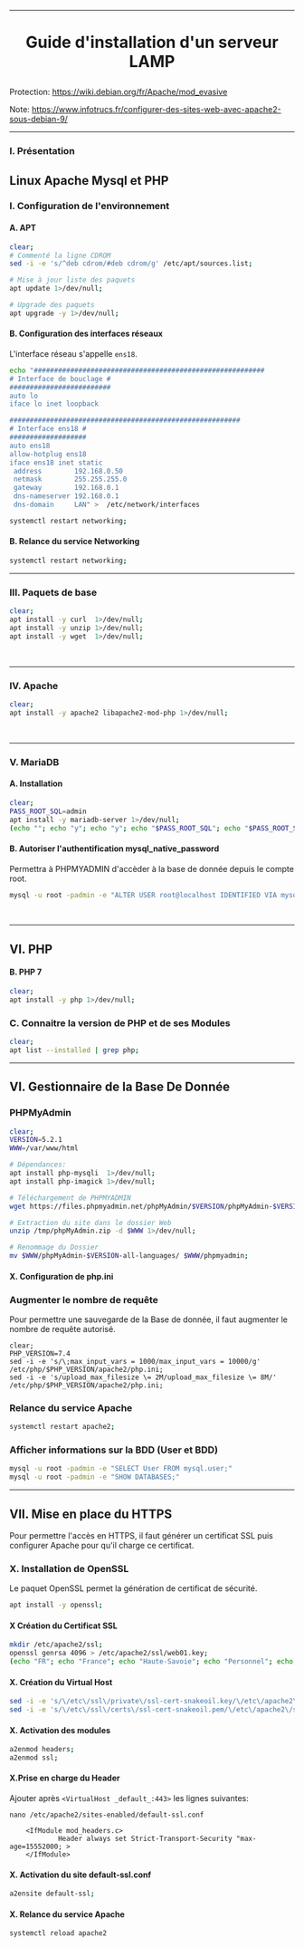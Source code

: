 --------------------------------------------------------------------------------------------------------------------------------
# <p align='center'> Guide d'installation d'un serveur LAMP </p>

Protection:
https://wiki.debian.org/fr/Apache/mod_evasive

Note:
https://www.infotrucs.fr/configurer-des-sites-web-avec-apache2-sous-debian-9/

--------------------------------------------------------------------------------------------------------------------------------
### I. Présentation
**L**inux **A**pache **M**ysql et **P**HP
<br />
--------------------------------------------------------------------------------------------------------------------------------
### I. Configuration de l'environnement
#### A. APT
```bash
clear;
# Commenté la ligne CDROM
sed -i -e 's/^deb cdrom/#deb cdrom/g' /etc/apt/sources.list;

# Mise à jour liste des paquets
apt update 1>/dev/null;

# Upgrade des paquets
apt upgrade -y 1>/dev/null;
```

#### B. Configuration des interfaces réseaux
L'interface réseau s'appelle `ens18`.
```bash
echo "#########################################################
# Interface de bouclage #
#########################
auto lo
iface lo inet loopback

#########################################################
# Interface ens18 #
###################
auto ens18
allow-hotplug ens18
iface ens18 inet static
 address        192.168.0.50
 netmask        255.255.255.0
 gateway        192.168.0.1
 dns-nameserver 192.168.0.1
 dns-domain     LAN" >  /etc/network/interfaces

systemctl restart networking;
```
#### B. Relance du service Networking
```bash
systemctl restart networking;
```
--------------------------------------------------------------------------------------------------------------------------------
### III. Paquets de base
```bash
clear;
apt install -y curl  1>/dev/null;
apt install -y unzip 1>/dev/null;
apt install -y wget  1>/dev/null;
```
<br />

--------------------------------------------------------------------------------------------------------------------------------
### IV. Apache
```bash
clear;
apt install -y apache2 libapache2-mod-php 1>/dev/null;
```
<br />

--------------------------------------------------------------------------------------------------------------------------------
### V. MariaDB
#### A. Installation
```bash
clear;
PASS_ROOT_SQL=admin
apt install -y mariadb-server 1>/dev/null;
(echo ""; echo "y"; echo "y"; echo "$PASS_ROOT_SQL"; echo "$PASS_ROOT_SQL"; echo "y"; echo "y"; echo "y"; echo "y") | mysql_secure_installation;
```
#### B. Autoriser l'authentification mysql_native_password
Permettra à PHPMYADMIN d'accèder à la base de donnée depuis le compte root.
```bash
mysql -u root -padmin -e "ALTER USER root@localhost IDENTIFIED VIA mysql_native_password USING PASSWORD('admin');"
```
<br />

--------------------------------------------------------------------------------------------------------------------------------
## VI. PHP
#### B. PHP 7
```bash
clear;
apt install -y php 1>/dev/null;
```
### C. Connaitre la version de PHP et de ses Modules
```bash
clear;
apt list --installed | grep php;
```


---------------------------------------------------------------------------------------------------------------------------------------
## VI. Gestionnaire de la Base De Donnée
### PHPMyAdmin
```bash
clear;
VERSION=5.2.1
WWW=/var/www/html

# Dépendances:
apt install php-mysqli  1>/dev/null;
apt install php-imagick 1>/dev/null;

# Téléchargement de PHPMYADMIN
wget https://files.phpmyadmin.net/phpMyAdmin/$VERSION/phpMyAdmin-$VERSION-all-languages.zip -O /tmp/phpMyAdmin.zip 2>/dev/null;

# Extraction du site dans le dossier Web
unzip /tmp/phpMyAdmin.zip -d $WWW 1>/dev/null;

# Renommage du Dossier
mv $WWW/phpMyAdmin-$VERSION-all-languages/ $WWW/phpmyadmin;
```


#### X. Configuration de php.ini
### Augmenter le nombre de requête
Pour permettre une sauvegarde de la Base de donnée, il faut augmenter le nombre de requête autorisé.
```nash
clear;
PHP_VERSION=7.4
sed -i -e 's/\;max_input_vars = 1000/max_input_vars = 10000/g' /etc/php/$PHP_VERSION/apache2/php.ini;
sed -i -e 's/upload_max_filesize \= 2M/upload_max_filesize \= 8M/'  /etc/php/$PHP_VERSION/apache2/php.ini;
```

### Relance du service Apache
```bash
systemctl restart apache2;
```

### Afficher informations sur la BDD (User et BDD)
```bash
mysql -u root -padmin -e "SELECT User FROM mysql.user;"
mysql -u root -padmin -e "SHOW DATABASES;"
```


---------------------------------------------------------------------------------------------------------------------------------------
## VII. Mise en place du HTTPS
Pour permettre l'accès en HTTPS, il faut générer un certificat SSL puis configurer Apache pour qu'il charge ce certificat.

### X. Installation de OpenSSL
Le paquet OpenSSL permet la génération de certificat de sécurité.
```bash
apt install -y openssl;
```

#### X Création du Certificat SSL
```bash
mkdir /etc/apache2/ssl;
openssl genrsa 4096 > /etc/apache2/ssl/web01.key;
(echo "FR"; echo "France"; echo "Haute-Savoie"; echo "Personnel"; echo "Personnel"; echo "Debian.lan"; echo ""; ) | openssl req -new -key /etc/apache2/ssl/web01.key -x509 -days 365 -out /etc/apache2/ssl/web01.pem;
```

#### X. Création du Virtual Host
```bash
sed -i -e 's/\/etc\/ssl\/private\/ssl-cert-snakeoil.key/\/etc\/apache2\/ssl\/web01.key/g' /etc/apache2/sites-available/default-ssl.conf;
sed -i -e 's/\/etc\/ssl\/certs\/ssl-cert-snakeoil.pem/\/etc\/apache2\/ssl\/web01.pem/g'   /etc/apache2/sites-available/default-ssl.conf;
```

#### X. Activation des modules
```bash
a2enmod headers;
a2enmod ssl;
```


#### X.Prise en charge du Header
Ajouter après `<VirtualHost _default_:443>` les lignes suivantes:
```
nano /etc/apache2/sites-enabled/default-ssl.conf

    <IfModule mod_headers.c>
            Header always set Strict-Transport-Security "max-age=15552000; >
    </IfModule>
```


#### X. Activation du site default-ssl.conf
```bash
a2ensite default-ssl;
```

#### X. Relance du service Apache
```bash
systemctl reload apache2
```


